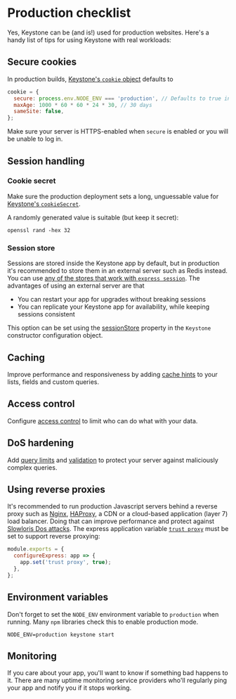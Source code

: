 <!--[meta]
section: guides
title: Production checklist
subSection: deployment
[meta]-->

# Production checklist

Yes, Keystone can be (and is!) used for production websites. Here's a handy list of tips for using Keystone with real workloads:

## Secure cookies

In production builds, [Keystone's `cookie` object](/packages/keystone/README.md#config) defaults to

```js
cookie = {
  secure: process.env.NODE_ENV === 'production', // Defaults to true in production
  maxAge: 1000 * 60 * 60 * 24 * 30, // 30 days
  sameSite: false,
};
```

Make sure your server is HTTPS-enabled when `secure` is enabled or you will be unable to log in.

## Session handling

### Cookie secret

Make sure the production deployment sets a long, unguessable value for [Keystone's `cookieSecret`](/packages/keystone/README.md#config).

A randomly generated value is suitable (but keep it secret):

```shell
openssl rand -hex 32
```

### Session store

Sessions are stored inside the Keystone app by default, but in production it's recommended to store them in an external server such as Redis instead. You can use [any of the stores that work with `express session`](https://github.com/expressjs/session#compatible-session-stores). The advantages of using an external server are that

- You can restart your app for upgrades without breaking sessions
- You can replicate your Keystone app for availability, while keeping sessions consistent

This option can be set using the [sessionStore](/packages/keystone/README.md#sessionstore) property in the `Keystone` constructor configuration object.

## Caching

Improve performance and responsiveness by adding [cache hints](/docs/guides/cache-hints.md) to your lists, fields and custom queries.

## Access control

Configure [access control](/docs/guides/access-control.md) to limit who can do what with your data.

## DoS hardening

Add [query limits](/docs/api/create-list.md#querylimits) and [validation](/docs/api/validation.md) to protect your server against maliciously complex queries.

## Using reverse proxies

It's recommended to run production Javascript servers behind a reverse proxy such as [Nginx](https://nginx.org/), [HAProxy](https://www.haproxy.org/), a CDN or a cloud-based application (layer 7) load balancer. Doing that can improve performance and protect against [Slowloris Dos attacks](<https://en.wikipedia.org/wiki/Slowloris_(computer_security)>). The express application variable [`trust proxy`](https://expressjs.com/en/guide/behind-proxies.html) must be set to support reverse proxying:

```javascript title=index.js
module.exports = {
  configureExpress: app => {
    app.set('trust proxy', true);
  },
};
```

## Environment variables

Don't forget to set the `NODE_ENV` environment variable to `production` when running. Many `npm` libraries check this to enable production mode.

```shell
NODE_ENV=production keystone start
```

## Monitoring

If you care about your app, you'll want to know if something bad happens to it. There are many uptime monitoring service providers who'll regularly ping your app and notify you if it stops working.
